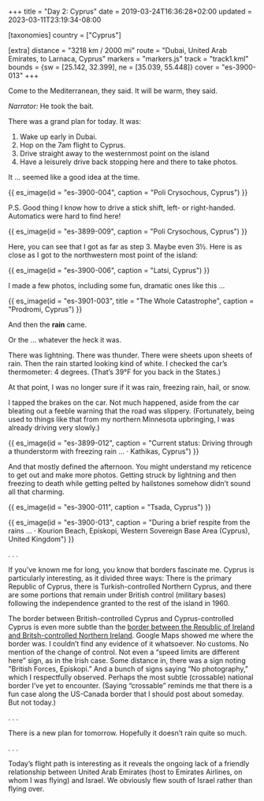 +++
title = "Day 2: Cyprus"
date = 2019-03-24T16:36:28+02:00
updated = 2023-03-11T23:19:34-08:00

[taxonomies]
country = ["Cyprus"]

[extra]
distance = "3218 km / 2000 mi"
route = "Dubai, United Arab Emirates, to Larnaca, Cyprus"
markers = "markers.js"
track = "track1.kml"
bounds = {sw = [25.142, 32.399], ne = [35.039, 55.448]}
cover = "es-3900-013"
+++

Come to the Mediterranean, they said. It will be warm, they said.

_Narrator:_ He took the bait.

<!-- more -->

There was a grand plan for today. It was:

1. Wake up early in Dubai.
2. Hop on the 7am flight to Cyprus.
3. Drive straight away to the westernmost point on the island
4. Have a leisurely drive back stopping here and there to take photos.

It … seemed like a good idea at the time.

{{ es_image(id = "es-3900-004", caption = "Poli Crysochous, Cyprus") }}

P.S. Good thing I know how to drive a stick shift, left- or right-handed. Automatics were hard to find here!

{{ es_image(id = "es-3899-009", caption = "Poli Crysochous, Cyprus") }}

Here, you can see that I got as far as step 3. Maybe even 3½. Here is as close as I got to the northwestern most point of the island:

{{ es_image(id = "es-3900-006", caption = "Latsi, Cyprus") }}

I made a few photos, including some fun, dramatic ones like this ...

{{ es_image(id = "es-3901-003", title = "The Whole Catastrophe", caption = "Prodromi, Cyprus") }}

And then the **rain** came.

Or the ... whatever the heck it was.

There was lightning. There was thunder. There were sheets upon sheets of rain. Then the rain started looking kind of white. I checked the car’s thermometer: 4 degrees. (That’s 39°F for you back in the States.)

At that point, I was no longer sure if it was rain, freezing rain, hail, or snow.

I tapped the brakes on the car. Not much happened, aside from the car bleating out a feeble warning that the road was slippery. (Fortunately, being used to things like that from my northern Minnesota upbringing, I was already driving very slowly.)

{{ es_image(id = "es-3899-012", caption = "Current status: Driving through a thunderstorm with freezing rain … · Kathikas, Cyprus") }}

And that mostly defined the afternoon. You might understand my reticence to get out and make more photos. Getting struck by lightning and then freezing to death while getting pelted by hailstones somehow didn’t sound all that charming.


{{ es_image(id = "es-3900-011", caption = "Tsada, Cyprus") }}

{{ es_image(id = "es-3900-013", caption = "During a brief respite from the rains … · Kourion Beach, Episkopi, Western Sovereign Base Area (Cyprus), United Kingdom") }}

. . .

If you’ve known me for long, you know that borders fascinate me. Cyprus is particularly interesting, as it divided three ways: There is the primary Republic of Cyprus, there is Turkish-controlled Northern Cyprus, and there are some portions that remain under British control (military bases) following the independence granted to the rest of the island in 1960.

The border between British-controlled Cyprus and Cyprus-controlled Cyprus is even more subtle than the [border between the Republic of Ireland and Britsh-controlled Northern Ireland](https://www.ericscouten.com/articles/day-3-i-cross-lines/). Google Maps showed me where the border was. I couldn’t find any evidence of it whatsoever. No customs. No mention of the change of control. Not even a “speed limits are different here” sign, as in the Irish case. Some distance in, there was a sign noting "British Forces, Episkopi.” And a bunch of signs saying “No photography,” which I respectfully observed. Perhaps the most subtle (crossable) national border I’ve yet to encounter. (Saying “crossable” reminds me that there is a fun case along the US-Canada border that I should post about someday. But not today.)

. . .

There is a new plan for tomorrow. Hopefully it doesn’t rain quite so much.

. . .

Today’s flight path is interesting as it reveals the ongoing lack of a friendly relationship between United Arab Emirates (host to Emirates Airlines, on whom I was flying) and Israel. We obviously flew south of Israel rather than flying over.
